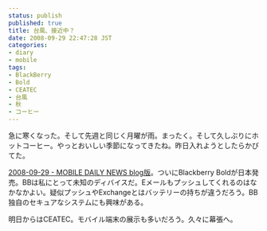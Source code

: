 ```yaml
---
status: publish
published: true
title: 台風、接近中？
date: 2008-09-29 22:47:28 JST
categories:
- diary
- mobile
tags:
- BlackBerry
- Bold
- CEATEC
- 台風
- 秋
- コーヒー
---
```

急に寒くなった。そして先週と同じく月曜が雨。まったく。そして久しぶりにホットコーヒー。やっとおいしい季節になってきたね。昨日入れようとしたらかびてた。

<a href="http://d.hatena.ne.jp/yamadaatmn/20080929">2008-09-29 - MOBILE DAILY NEWS blog版</a>。ついにBlackberry Boldが日本発売。BBは私にとって未知のディバイスだ。Eメールもプッシュしてくれるのはなかなかよい。疑似プッシュやExchangeとはバッテリーの持ちが違うだろう。BB独自のセキュアなシステムにも興味がある。

明日からはCEATEC。モバイル端末の展示も多いだろう。久々に幕張へ。
